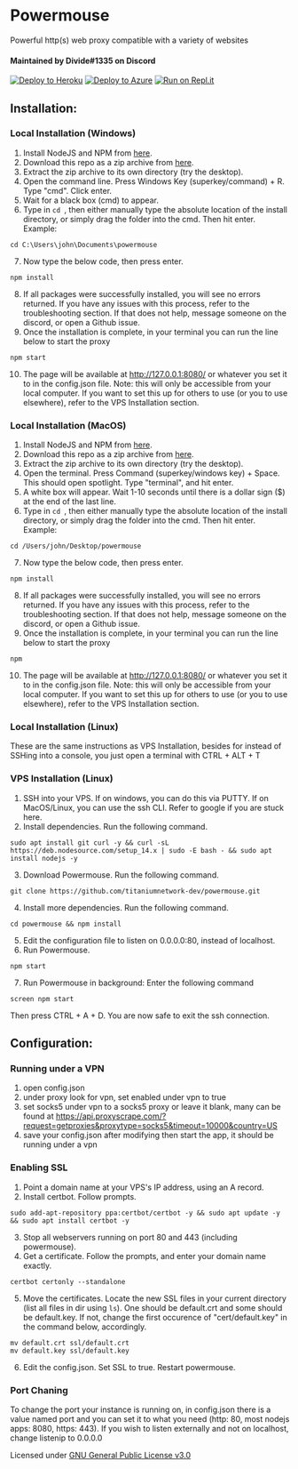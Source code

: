 # Powermouse
Powerful http(s) web proxy compatible with a variety of websites
#### Maintained by Divide#1335 on Discord

[![Deploy to Heroku](https://www.herokucdn.com/deploy/button.svg)](https://heroku.com/deploy?template=https://github.com/vibedivde/powermouse/tree/master) [![Deploy to Azure](https://azuredeploy.net/deploybutton.svg)](https://azuredeploy.net/repository=https://github.com/vibedivde/powermouse) [![Run on Repl.it](https://repl.it/badge/github/titaniumnetwork-dev/powermouse)](https://repl.it/github/vibedivde/powermouse)

## Installation:
### Local Installation (Windows)
1. Install NodeJS and NPM from [here](https://nodejs.org/en/download/).
2. Download this repo as a zip archive from [here](https://github.com/titaniumnetwork-dev/powermouse/archive/master.zip).
3. Extract the zip archive to its own directory (try the desktop).
4. Open the command line. Press Windows Key (superkey/command) + R. Type "cmd". Click enter.
5. Wait for a black box (cmd) to appear.
6. Type in `cd `, then either manually type the absolute location of the install directory, or simply drag the folder into the cmd. Then hit enter. Example:
```
cd C:\Users\john\Documents\powermouse
```
7. Now type the below code, then press enter.
```
npm install
```
8. If all packages were successfully installed, you will see no errors returned. If you have any issues with this process, refer to the troubleshooting section. If that does not help, message someone on the discord, or open a Github issue.
9. Once the installation is complete, in your terminal you can run the line below to start the proxy
```
npm start
```
10. The page will be available at http://127.0.0.1:8080/ or whatever you set it to in the config.json file. Note: this will only be accessible from your local computer. If you want to set this up for others to use (or you to use elsewhere), refer to the VPS Installation section.
### Local Installation (MacOS)
1. Install NodeJS and NPM from [here](https://nodejs.org/en/download/).
2. Download this repo as a zip archive from [here](https://github.com/titaniumnetwork-dev/powermouse/archive/master.zip).
3. Extract the zip archive to its own directory (try the desktop).
4. Open the terminal. Press Command (superkey/windows key) + Space. This should open spotlight. Type "terminal", and hit enter. 
5. A white box will appear. Wait 1-10 seconds until there is a dollar sign ($) at the end of the last line.
6. Type in `cd `, then either manually type the absolute location of the install directory, or simply drag the folder into the cmd. Then hit enter. Example:
```
cd /Users/john/Desktop/powermouse
```
7. Now type the below code, then press enter.
```
npm install
```
8. If all packages were successfully installed, you will see no errors returned. If you have any issues with this process, refer to the troubleshooting section. If that does not help, message someone on the discord, or open a Github issue.
9. Once the installation is complete, in your terminal you can run the line below to start the proxy
```
npm
```
10. The page will be available at http://127.0.0.1:8080/ or whatever you set it to in the config.json file. Note: this will only be accessible from your local computer. If you want to set this up for others to use (or you to use elsewhere), refer to the VPS Installation section.
### Local Installation (Linux)
These are the same instructions as VPS Installation, besides for instead of SSHing into a console, you just open a terminal with CTRL + ALT + T
### VPS Installation (Linux)
1. SSH into your VPS. If on windows, you can do this via PUTTY. If on MacOS/Linux, you can use the ssh CLI. Refer to google if you are stuck here.
2. Install dependencies. Run the following command.
```
sudo apt install git curl -y && curl -sL https://deb.nodesource.com/setup_14.x | sudo -E bash - && sudo apt install nodejs -y 
```
3. Download Powermouse. Run the following command.
```
git clone https://github.com/titaniumnetwork-dev/powermouse.git
```
4. Install more dependencies. Run the following command.
```
cd powermouse && npm install
```
5. Edit the configuration file to listen on 0.0.0.0:80, instead of localhost.
6. Run Powermouse.
```
npm start
```
7. Run Powermouse in background: Enter the following command
```
screen npm start
```
Then press CTRL + A + D. You are now safe to exit the ssh connection.
## Configuration:
### Running under a VPN
1. open config.json
2. under proxy look for vpn, set enabled under vpn to true
3. set socks5 under vpn to a socks5 proxy or leave it blank, many can be found at https://api.proxyscrape.com/?request=getproxies&proxytype=socks5&timeout=10000&country=US
4. save your config.json after modifying then start the app, it should be running under a vpn


### Enabling SSL
1. Point a domain name at your VPS's IP address, using an A record.
2. Install certbot. Follow prompts.
```
sudo add-apt-repository ppa:certbot/certbot -y && sudo apt update -y && sudo apt install certbot -y 
```
3. Stop all webservers running on port 80 and 443 (including powermouse).
4. Get a certificate. Follow the prompts, and enter your domain name exactly.
```
certbot certonly --standalone
```
5. Move the certificates. Locate the new SSL files in your current directory (list all files in dir using `ls`). One should be default.crt and some should be default.key. If not, change the first occurence of "cert/default.key" in the command below, accordingly.
```
mv default.crt ssl/default.crt
mv default.key ssl/default.key
```
6. Edit the config.json. Set SSL to true. Restart powermouse.
### Port Chaning
To change the port your instance is running on, in config.json there is a value named port and you can set it to what you need (http: 80, most nodejs apps: 8080, https: 443). If you wish to listen externally and not on localhost, change listenip to 0.0.0.0

Licensed under [GNU General Public License v3.0](LICENSE)
